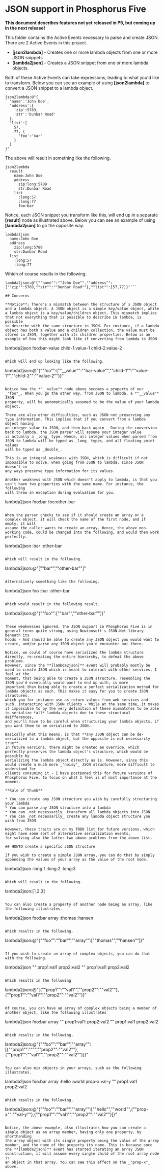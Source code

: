 JSON support in Phosphorus Five
===============

**This document describes features not yet released in P5, but coming up in the next release!**

This folder contains the Active Events necessary to parse and create JSON. There are 2 Active Events in this project.

* __[json2lambda]__ - Creates one or more lambda objects from one or more JSON snippets
* __[lambda2json]__ - Creates a JSON snippet from one or more lambda objects.

Both of these Active Events can take expressions, leading to what you'd like to transform. Below you can see an example of 
using **[json2lambda]** to convert a JSON snippet to a lambda object.

```
json2lambda:@"{
  'name':'John Doe',
  'address':{
    'zip':5789,
    'str':'Dunbar Road'
  },
  'list':[
    57,
    77, {
      'foo':'bar'
    }
  ]
}"
```

The above will result in something like the following.

```
json2lambda
  result
    name:John Doe
    address
      zip:long:5789
      str:Dunbar Road
    list
      :long:57
      :long:77
      foo:bar
```

Notice, each JSON snippet you transform like this, will end up in a separate **[result]** node as illustrated above. Below you can see an example of 
using **[lambda2json]** to go the opposite way.

```
lambda2json
  name:John Doe
  address
    zip:long:5789
    str:Dunbar Road
  list
    :long:57
    :long:77
```

Which of course results in the following.

```
lambda2json:@"{""name"":""John Doe"",""address"":{""zip"":5789,""str"":""Dunbar Road""},""list"":[57,77]}"```

## Concerns

**Notice**; There's a mismatch between the structure of a JSON object and a lambda object. A JSON object is a simple key/value object, while
a lambda object is a key/value/children object. This mismatch implies that not everything that is possible to describe in lambda, is possible 
to describe with the same structure in JSON. For instance, if a lambda object has both a value and a children collection, the value must be
stored in JSON, together with its children properties. Below is an example of how this might look like if converting from lambda to JSON.

```
lambda2json
  foo:bar-value
    child-1:value-1
    child-2:value-2
```

Which will end up looking like the following.

```
lambda2json:@"{""foo"":{""__value"":""bar-value"",""child-1"":""value-1"",""child-2"":""value-2""}}"
```

Notice how the *"__value"* node above becomes a property of our _"foo"_. When you go the other way, from JSON to lambda, a *"__value"* JSON
property, will be automatically assumed to be the value of your lambda object.

There are also other difficulties, such as JSON not preserving any type information. This implies that if you convert from a lambda object having
an integer value to JSON, and then back again - During the conversion back to lambda, the JSON parser will assume your integer value
is actually a _long_ type. Hence, all integer values when parsed from JSON to lambda will be typed as _long_ types, and all floating point values 
will be typed as _double_.

This is an integral weakness with JSON, which is difficult if not impossible to solve, when going from JSON to lambda, since JSON doesn't in 
any ways preserve type information for its values.

Another weakness with JSON which doesn't apply to lambda, is that you can't have two properties with the same name. For instance, the following
will throw an exception during evaluation for you.

```
lambda2json
  foo:bar
  foo:other-bar
```

When the parser checks to see if it should create an array or a complex object, it will check the name of the first node, and if empty, it will
assume the caller wants to create an array. Hence, the above non-working code, could be changed into the following, and would then work perfectly.

```
lambda2json
  :bar
  :other-bar
```

Which will result in the following.

```
lambda2json:@"[""bar"",""other-bar""]"
```

Alternatively something like the following.

```
lambda2json
  foo
    :bar
    :other-bar
```

Which would result in the following result.

```
lambda2json:@"{""foo"":[""bar"",""other-bar""]}"
```

These weaknesses ignored, the JSON support in Phosphorus Five is in general terms quite strong, using Newtonsoft's JSON.Net library beneath its 
hoods - And should be able to create any JSON object you would want to create, and/or parse any JSON object you'd encounter out there.

Notice, we could of course have serialized the lambda structure directly, re-creating the entire hierarchy, to defeat the above problems.
However, since the **[lambda2json]** event will probably mostly be used to create JSON which is meant to interact with other services, I feel at the
moment, that being able to create a JSON structure, resembling the JSON you'd eventually would want to end up with, is more
important than being able to create a perfect serialization method for lambda objects as such. This makes it easy for you to create JSON structures,
which you for instance use as return values from web services and such, interacting with JSON clients - While at the same time, it makes 
it impossible to by the very definition of these mismatches to be able to serialize *all* lambda objects due to these structural deifferences, 
and you'll have to be careful when structuring your lambda objects, if you want them to be serialized to JSON.

Basically what this means, is that **any JSON object can be de-serialized to a lambda object, but the opposite is not necessarily true**.
In future versions, there might be created an override, which perfectly preserves the lambda object's structure, which would be possible by 
serializing the lambda object directly as is. However, since this would create a much more _"noisy"_ JSON structure, more difficult to understand for
clients consuming it - I have postponed this for future versions of Phosphorus Five, to focus on what I feel is of most importance at the moment.

**Rule of thumb**

* You can create any JSON structure you wish by carefully structuring your lambda
* You can parse any JSON structure into a lambda
* You can _not necessarily_ transform all lambda objects into JSON
* You can _not necessarily_ create any lambda object structure you wish from JSON

However, these traits are on my TODO list for future versions, which might have some sort of alternative serialization events,
for solving also the latter two above problems from the above list.

## HOWTO create a specific JSON structure

If you wish to create a simple JSON array, you can do that by simply appending the values of your array as the value of the root node.

```
lambda2json
  :long:1
  :long:2
  :long:3
```

Which will result in the following.

```
lambda2json:[1,2,3]
```

You can also create a property of another node being an array, like the following illustrates.

```
lambda2json
  foo:bar
  array
    :thomas
    :hansen
```

Which results in the following.

```
lambda2json:@"{""foo"":""bar"",""array"":[""thomas"",""hansen""]}"
```

If you wish to create an array of complex objects, you can do that with the following.

```
lambda2json
  ""
    prop1:val1
    prop2:val2
  ""
    prop1:val1
    prop2:val2
```

Which results in the following

```
lambda2json:@"[{""prop1"":""val1"",""prop2"":""val2""},{""prop1"":""val1"",""prop2"":""val2""}]"
```

Of course, you can have an array of complex objects being a member of another object, like the following illustrates

```
lambda2json
  foo:bar
  array
    ""
      prop1:val1:
      prop2:val2
    ""
      prop1:val1
      prop2:val2
```

Which results in the following.

```
lambda2json:@"{""foo"":""bar"",""array"":[{""prop1"":"""",""prop2"":""val2""},{""prop1"":""val1"",""prop2"":""val2""}]}"
```

You can also mix objects in your arrays, such as the following illustrates.

```
lambda2json
  foo:bar
  array
    :hello
    :world
    prop-x:val-y
    ""
      prop1:val1
      prop2:val2
```

Which results in the following.

```
lambda2json:@"{""foo"":""bar"",""array"":[""hello"",""world"",{""prop-x"":""val-y""},{""prop1"":""val1"",""prop2"":""val2""}]}"
```

Notice, the above example, also illustrates how you can create a simple object as an array member, having only one property, by shorthanding
the array object with its single property being the value of the array member, and the name of the property its name. This is because once
the **[lambda2json]** event has started iterating an array JSON construction, it will assume every single child of the root array node is
an object in that array. You can see this effect on the _"prop-x"_ above.

